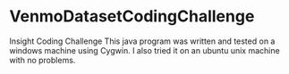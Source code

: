 # VenmoDatasetCodingChallenge
Insight Coding Challenge
This java program was written and tested on a windows machine using Cygwin.
I also tried it on an ubuntu unix machine with no problems.
